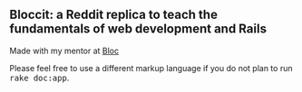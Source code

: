 ## Bloccit: a Reddit replica to teach the fundamentals of web development and Rails

Made with my mentor at [Bloc](http://bloc.io)


Please feel free to use a different markup language if you do not plan to run
<tt>rake doc:app</tt>.
